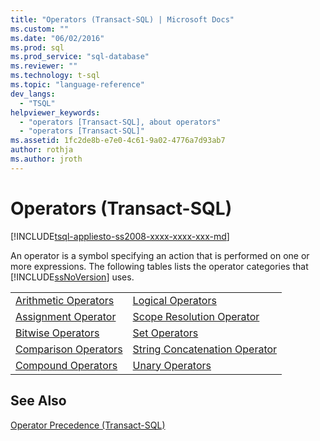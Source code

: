 ```yaml
---
title: "Operators (Transact-SQL) | Microsoft Docs"
ms.custom: ""
ms.date: "06/02/2016"
ms.prod: sql
ms.prod_service: "sql-database"
ms.reviewer: ""
ms.technology: t-sql
ms.topic: "language-reference"
dev_langs: 
  - "TSQL"
helpviewer_keywords: 
  - "operators [Transact-SQL], about operators"
  - "operators [Transact-SQL]"
ms.assetid: 1fc2de8b-e7e0-4c61-9a02-4776a7d93ab7
author: rothja
ms.author: jroth
---
```

# Operators (Transact-SQL)
[!INCLUDE[tsql-appliesto-ss2008-xxxx-xxxx-xxx-md](../../includes/applies-to-version/sqlserver.md)]

  An operator is a symbol specifying an action that is performed on one or more expressions. The following tables lists the operator categories that [!INCLUDE[ssNoVersion](../../includes/ssnoversion-md.md)] uses.  
  
|||  
|-|-|  
|[Arithmetic Operators](../../t-sql/language-elements/arithmetic-operators-transact-sql.md)|[Logical Operators](../../t-sql/language-elements/logical-operators-transact-sql.md)|  
|[Assignment Operator](../../t-sql/language-elements/assignment-operator-transact-sql.md)|[Scope Resolution Operator](../../t-sql/language-elements/scope-resolution-operator-transact-sql.md)|  
|[Bitwise Operators](../../t-sql/language-elements/bitwise-operators-transact-sql.md)|[Set Operators](https://msdn.microsoft.com/library/1aa4c424-b92c-4409-a1c7-34a0264ee107)|  
|[Comparison Operators](../../t-sql/language-elements/comparison-operators-transact-sql.md)|[String Concatenation Operator](../../t-sql/language-elements/string-operators-transact-sql.md)|  
|[Compound Operators](../../t-sql/language-elements/compound-operators-transact-sql.md)|[Unary Operators](https://msdn.microsoft.com/library/c4748146-4049-4040-8826-56c464410878)|  
  
## See Also  
 [Operator Precedence &#40;Transact-SQL&#41;](../../t-sql/language-elements/operator-precedence-transact-sql.md)  
  
  
